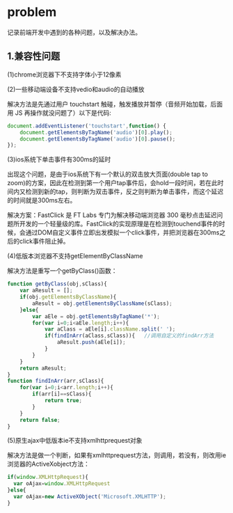 # problem
记录前端开发中遇到的各种问题，以及解决办法。

## 1.兼容性问题

(1)chrome浏览器下不支持字体小于12像素

(2)一些移动端设备不支持vedio和audio的自动播放

解决方法是先通过用户 touchstart 触碰，触发播放并暂停（音频开始加载，后面用 JS 再操作就没问题了）以下是代码:

```javascript
document.addEventListener('touchstart',function() {
    document.getElementsByTagName('audio')[0].play();
    document.getElementsByTagName('audio')[0].pause();
});
```

(3)ios系统下单击事件有300ms的延时

出现这个问题，是由于ios系统下有一个默认的双击放大页面(double tap to zoom)的方案，因此在检测到第一个用户tap事件后，会hold一段时间，若在此时间内又检测到新的tap，则判断为双击事件，反之则判断为单击事件，而这个延迟的时间就是300ms左右。

解决方案：FastClick 是 FT Labs 专门为解决移动端浏览器 300 毫秒点击延迟问题所开发的一个轻量级的库。FastClick的实现原理是在检测到touchend事件的时候，会通过DOM自定义事件立即出发模拟一个click事件，并把浏览器在300ms之后的click事件阻止掉。

(4)低版本浏览器不支持getElementByClassName

解决方法是重写一个getByClass()函数：

```javascript
function getByClass(obj,sClass){
    var aResult = [];
    if(obj.getElementsByClassName){
        aResult = obj.getElementsByClassName(sClass);
    }else{
        var aEle = obj.getElementsByTagName('*');
        for(var i=0;i<aEle.length;i++){
            var aClass = aEle[i].className.split(' ');
            if(findInArr(aClass,sClass)){   //调用自定义的findArr方法
                aResult.push(aEle[i]);
            }
        }
    }
    return aResult;
}
function findInArr(arr,sClass){
    for(var i=0;i<arr.length;i++){
        if(arr[i]==sClass){
            return true;
        }
    }
    return false;
}
```

(5)原生ajax中低版本ie不支持xmlhttprequest对象

解决方法是做一个判断，如果有xmlhttprequest方法，则调用，若没有，则改用ie浏览器的ActiveXobject方法：

```javascript
if(window.XMLHttpRequest){
  var oAjax=window.XMLHttpRequest
}else{
  var oAjax=new ActiveXObject('Microsoft.XMLHTTP');
}
```

